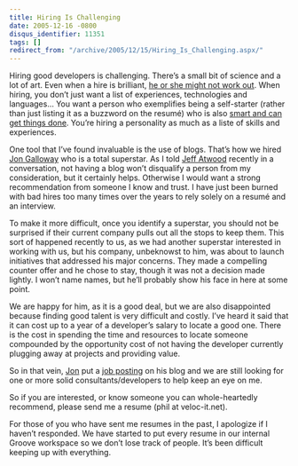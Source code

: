 ```yaml
---
title: Hiring Is Challenging
date: 2005-12-16 -0800
disqus_identifier: 11351
tags: []
redirect_from: "/archive/2005/12/15/Hiring_Is_Challenging.aspx/"
---
```


Hiring good developers is challenging. There’s a small bit of science
and a lot of art. Even when a hire is brilliant, [he or she might not
work out](https://haacked.com/archive/2005/12/16/11350.aspx). When
hiring, you don’t just want a list of experiences, technologies and
languages... You want a person who exemplifies being a self-starter
(rather than just listing it as a buzzword on the resumé) who is also
[smart and can get things
done](http://www.joelonsoftware.com/articles/fog0000000073.html). You’re
hiring a personality as much as a liste of skills and experiences.

One tool that I’ve found invaluable is the use of blogs. That’s how we
hired [Jon Galloway](http://weblogs.asp.net/jgalloway/) who is a total
superstar. As I told [Jeff Atwood](http://codinghorror.com/blog/)
recently in a conversation, not having a blog won’t disqualify a person
from my consideration, but it certainly helps. Otherwise I would want a
strong recommendation from someone I know and trust. I have just been
burned with bad hires too many times over the years to rely solely on a
resumé and an interview.

To make it more difficult, once you identify a superstar, you should not
be surprised if their current company pulls out all the stops to keep
them. This sort of happened recently to us, as we had another superstar
interested in working with us, but his company, unbeknowst to him, was
about to launch initiatives that addressed his major concerns. They made
a compelling counter offer and he chose to stay, though it was not a
decision made lightly. I won’t name names, but he’ll probably show his
face in here at some point.

We are happy for him, as it is a good deal, but we are also disappointed
because finding good talent is very difficult and costly. I’ve heard it
said that it can cost up to a year of a developer’s salary to locate a
good one. There is the cost in spending the time and resources to locate
someone compounded by the opportunity cost of not having the developer
currently plugging away at projects and providing value.

So in that vein, [Jon](http://weblogs.asp.net/jgalloway/) put a [job
posting](http://weblogs.asp.net/jgalloway/archive/2005/11/26/431591.aspx)
on his blog and we are still looking for one or more solid
consultants/developers to help keep an eye on me.

So if you are interested, or know someone you can whole-heartedly
recommend, please send me a resume (phil at veloc-it.net).

For those of you who have sent me resumes in the past, I apologize if I
haven’t responded. We have started to put every resume in our internal
Groove workspace so we don’t lose track of people. It’s been difficult
keeping up with everything.

